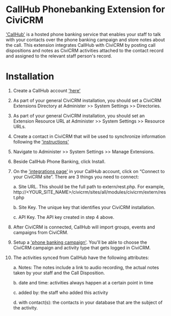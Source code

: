 CallHub Phonebanking Extension for CiviCRM
==========================================

['CallHub'](https://callhub.io) is a hosted phone banking service that enables your staff to talk with your contacts over the phone banking campaign and store notes about the call. This extension integrates CallHub with CiviCRM by posting call dispositions and notes as CiviCRM activities attached to the contact record and assigned to the relevant staff person's record.

Installation
============

1. Create a CallHub account ['here'](https://app.callhub.io/accounts/register/)
2. As part of your general CiviCRM installation, you should set a CiviCRM Extensions Directory at Administer >> System Settings >> Directories.
3. As part of your general CiviCRM installation, you should set an Extension Resource URL at Administer >> System Settings >> Resource URLs.
4. Create a contact in CiviCRM that will be used to synchronize information following the ['instructions'](http://civicrm.stackexchange.com/questions/9945/how-do-i-set-up-an-api-key-for-a-user/9946#9946)
5. Navigate to Administer >> System Settings >> Manage Extensions.
6. Beside CallHub Phone Banking, click Install.
7. On the ['integrations page'](https://app.callhub.io/dashboard/apps/) in your CallHub account, click on “Connect to your CiviCRM site”. There are 3 things you need to connect:

    a. Site URL. This should be the full path to extern/rest.php. For example, http://<YOUR_SITE_NAME>/civicrm/sites/all/modules/civicrm/extern/rest.php

    b. Site Key. The unique key that identifies your CiviCRM installation.

    c. API Key. The API key created in step 4 above.

8. After CiviCRM is connected, CallHub will import groups, events and campaigns from CiviCRM. 
9. Setup a ['phone banking campaign'](https://app.callhub.io/power_campaign/add/). You'll be able to choose the CiviCRM campaign and activity type that gets logged in CiviCRM.
10. The activities synced from CallHub have the following attributes:

    a. Notes: The notes include a link to audio recording, the actual notes taken by your staff and the Call Disposition.

    b. date and time: activities always happen at a certain point in time

    c. added by: the staff who added this activity

    d. with contact(s): the contacts in your database that are the subject of the activity.
